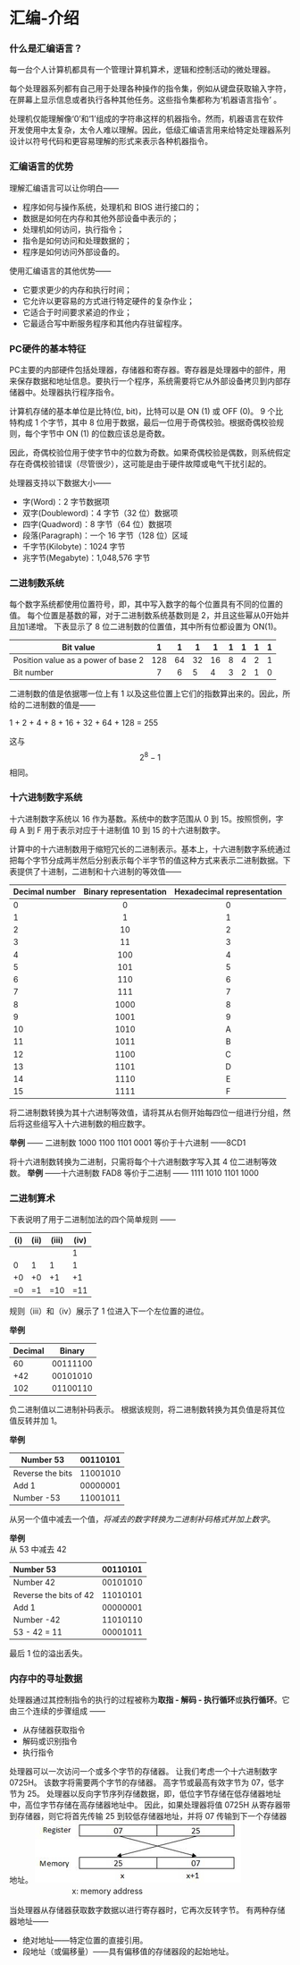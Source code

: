 # 汇编-介绍

### 什么是汇编语言？

每一台个人计算机都具有一个管理计算机算术，逻辑和控制活动的微处理器。

每个处理器系列都有自己用于处理各种操作的指令集，例如从键盘获取输入字符，在屏幕上显示信息或者执行各种其他任务。这些指令集都称为‘机器语言指令’ 。

处理机仅能理解像‘0’和‘1’组成的字符串这样的机器指令。然而，机器语言在软件开发使用中太复杂，太令人难以理解。因此，低级汇编语言用来给特定处理器系列设计以符号代码和更容易理解的形式来表示各种机器指令。

### 汇编语言的优势

理解汇编语言可以让你明白——

- 程序如何与操作系统，处理机和 BIOS 进行接口的；
- 数据是如何在内存和其他外部设备中表示的；
- 处理机如何访问，执行指令；
- 指令是如何访问和处理数据的；
- 程序是如何访问外部设备的。



使用汇编语言的其他优势——

- 它要求更少的内存和执行时间；
- 它允许以更容易的方式进行特定硬件的复杂作业；
- 它适合于时间要求紧迫的作业；
- 它最适合写中断服务程序和其他内存驻留程序。

### PC硬件的基本特征  

PC主要的内部硬件包括处理器，存储器和寄存器。寄存器是处理器中的部件，用来保存数据和地址信息。要执行一个程序，系统需要将它从外部设备拷贝到内部存储器中。处理器执行程序指令。

计算机存储的基本单位是比特(位, bit)，比特可以是 ON (1) 或 OFF (0)。 9 个比特构成 1 个字节，其中 8 位用于数据，最后一位用于奇偶校验。根据奇偶校验规则，每个字节中 ON (1) 的位数应该总是奇数。

因此，奇偶校验位用于使字节中的位数为奇数。如果奇偶校验是偶数，则系统假定存在奇偶校验错误（尽管很少），这可能是由于硬件故障或电气干扰引起的。

处理器支持以下数据大小——

- 字(Word)：2 字节数据项
- 双字(Doubleword)：4 字节（32 位）数据项
- 四字(Quadword)：8 字节（64 位）数据项
- 段落(Paragraph)：一个 16 字节（128 位）区域
- 千字节(Kilobyte)：1024 字节
- 兆字节(Megabyte)：1,048,576 字节 

### 二进制数系统  

每个数字系统都使用位置符号，即，其中写入数字的每个位置具有不同的位置的值。 每个位置是基数的幂，对于二进制数系统基数则是 2，并且这些幂从0开始并且加1递增。
下表显示了 8 位二进制数的位置值，其中所有位都设置为 ON(1)。

| Bit value                           |  1   |  1   | 1    | 1    | 1    | 1    | 1    | 1    |
| ----------------------------------- | :--: | :--: | ---- | ---- | ---- | ---- | ---- | ---- |
| Position value as a power of base 2 | 128  |  64  | 32   | 16   | 8    | 4    | 2    | 1    |
| Bit number                          |  7   |  6   | 5    | 4    | 3    | 2    | 1    | 0    |

二进制数的值是依据哪一位上有 1 以及这些位置上它们的指数算出来的。因此，所给的二进制数的值是—— 

1 + 2 + 4 + 8 + 16 + 32 + 64 + 128 = 255

这与 $$2^8-1$$  相同。

### 十六进制数字系统  

十六进制数字系统以 16 作为基数。系统中的数字范围从 0 到 15。按照惯例，字母 A 到 F 用于表示对应于十进制值 10 到 15 的十六进制数字。

计算中的十六进制数用于缩短冗长的二进制表示。基本上，十六进制数字系统通过把每个字节分成两半然后分别表示每个半字节的值这种方式来表示二进制数据。下表提供了十进制，二进制和十六进制的等效值——  

| Decimal number | Binary representation | Hexadecimal representation |
| -------------- | :-------------------: | :------------------------: |
| 0              |           0           |             0              |
| 1              |           1           |             1              |
| 2              |          10           |             2              |
| 3              |          11           |             3              |
| 4              |          100          |             4              |
| 5              |          101          |             5              |
| 6              |          110          |             6              |
| 7              |          111          |             7              |
| 8              |         1000          |             8              |
| 9              |         1001          |             9              |
| 10             |         1010          |             A              |
| 11             |         1011          |             B              |
| 12             |         1100          |             C              |
| 13             |         1101          |             D              |
| 14             |         1110          |             E              |
| 15             |         1111          |             F              |



将二进制数转换为其十六进制等效值，请将其从右侧开始每四位一组进行分组，然后将这些组写入十六进制数的相应数字。

**举例** —— 二进制数 1000 1100 1101 0001 等价于十六进制 ——8CD1

将十六进制数转换为二进制，只需将每个十六进制数字写入其 4 位二进制等效数。 
**举例** ——十六进制数 FAD8 等价于二进制 —— 1111 1010 1101 1000

### 二进制算术  

下表说明了用于二进制加法的四个简单规则 —— 


| (i)  | (ii) | (iii) | (iv) |
| ---- | ---- | ----- | ---- |
|      |      |       | 1    |
| 0    | 1    | 1     | 1    |
| +0   | +0   | +1    | +1   |
| =0   | =1   | =10   | =11  |

规则（iii）和（iv）展示了 1 位进入下一个左位置的进位。

**举例**  

| Decimal | Binary   |
| ------- | -------- |
| 60      | 00111100 |
| +42     | 00101010 |
| 102     | 01100110 |

负二进制值以二进制补码表示。 根据该规则，将二进制数转换为其负值是将其位值反转并加 1。 

**举例**  

| Number 53        | 00110101 |
| ---------------- | -------- |
| Reverse the bits | 11001010 |
| Add 1            | 00000001 |
| Number -53       | 11001011 |

从另一个值中减去一个值，*将减去的数字转换为二进制补码格式并加上数字*。

**举例**  
从 53 中减去 42

| Number 53              | 00110101 |
| :--------------------- | :------- |
| Number 42              | 00101010 |
| Reverse the bits of 42 | 11010101 |
| Add 1                  | 00000001 |
| Number -42             | 11010110 |
| 53 - 42 = 11           | 00001011 |

最后 1 位的溢出丢失。

### 内存中的寻址数据  

处理器通过其控制指令的执行的过程被称为**取指 - 解码 - 执行循环**或**执行循环**。它由三个连续的步骤组成 ——
- 从存储器获取指令
- 解码或识别指令
- 执行指令

处理器可以一次访问一个或多个字节的存储器。 让我们考虑一个十六进制数字 0725H。 该数字将需要两个字节的存储器。 高字节或最高有效字节为 07，低字节为 25。
处理器以反向字节序列存储数据，即，低位字节存储在低存储器地址中，高位字节存储在高存储器地址中。 因此，如果处理器将值 0725H 从寄存器带到存储器，则它将首先传输 25 到较低存储器地址，并将 07 传输到下一个存储器地址。 
![introduction1](./img/introduction1.jpg)  
　　　　　　　　x: memory address  
​    

当处理器从存储器获取数字数据以进行寄存器时，它再次反转字节。 有两种存储器地址——

- 绝对地址——特定位置的直接引用。
- 段地址（或偏移量）——具有偏移值的存储器段的起始地址。


